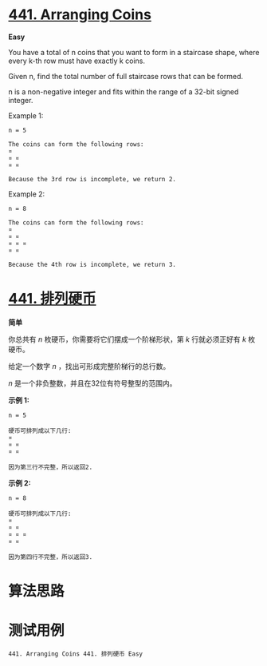 # [441. Arranging Coins][enTitle]

**Easy**

You have a total of n coins that you want to form in a staircase shape, where every k-th row must have exactly k coins.

Given n, find the total number of full staircase rows that can be formed.

n is a non-negative integer and fits within the range of a 32-bit signed integer.

Example 1:

```
n = 5

The coins can form the following rows:
¤
¤ ¤
¤ ¤

Because the 3rd row is incomplete, we return 2.

```



Example 2:

```
n = 8

The coins can form the following rows:
¤
¤ ¤
¤ ¤ ¤
¤ ¤

Because the 4th row is incomplete, we return 3.

```




# [441. 排列硬币][cnTitle]

**简单**

你总共有  *n* 枚硬币，你需要将它们摆成一个阶梯形状，第  *k* 行就必须正好有  *k* 枚硬币。

给定一个数字  *n* ，找出可形成完整阶梯行的总行数。

 *n* 是一个非负整数，并且在32位有符号整型的范围内。

**示例 1:** 

```
n = 5

硬币可排列成以下几行:
¤
¤ ¤
¤ ¤

因为第三行不完整，所以返回2.

```

**示例 2:** 

```
n = 8

硬币可排列成以下几行:
¤
¤ ¤
¤ ¤ ¤
¤ ¤

因为第四行不完整，所以返回3.

```




# 算法思路

# 测试用例
```
441. Arranging Coins 441. 排列硬币 Easy
```

[enTitle]: https://leetcode.com/problems/arranging-coins/
[cnTitle]: https://leetcode-cn.com/problems/arranging-coins/
